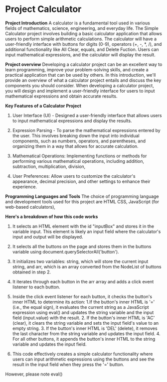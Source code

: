 # Project Calculator

**Project Introduction**
A calculator is a fundamental tool used in various fields of mathematics, science, engineering, and everyday life. The Simple Calculator project involves building a basic calculator application that allows users to perform simple arithmetic calculations. The calculator will have a user-friendly interface with buttons for digits (0-9), operators (+, -, *, /), and additional functionality like All Clear, equals, and Delete Fuction. Users can input mathematical expressions, and the calculator will display the result.

**Project overview**
Developing a calculator project can be an excellent way to learn programming, improve your problem-solving skills, and create a practical application that can be used by others. In this introduction, we'll provide an overview of what a calculator project entails and discuss the key components you should consider. When developing a calculator project, you will design and implement a user-friendly interface for users to input mathematical expressions and obtain accurate results.

**Key Features of a Calculator Project**
1. User Interface (UI) - Designed a user-friendly interface that allows users to input mathematical expressions and display the results.

2. Expression Parsing - To parse the mathematical expressions entered by the user. This involves breaking down the input into individual components, such as numbers, operators, and parentheses, and organizing them in a way that allows for accurate calculation.

3. Mathematical Operations: Implementing functions or methods for performing various mathematical operations, including addition, subtraction, multiplication, division,

4. User Preferences: Allow users to customize the calculator's appearance, decimal precision, and other settings to enhance their experience.

**Programming Languages and Tools**
The choice of programming language and development tools used for this project are HTML CSS, JavaScript (for web-based calculators),

**Here's a breakdown of how this code works**
1. It selects an HTML element with the id "inputBox" and stores it in the variable input. This element is likely an input field where the calculator's input and output will be displayed.

2. It selects all the buttons on the page and stores them in the buttons variable using document.querySelectorAll('button').

3. It initializes two variables: string, which will store the current input string, and arr, which is an array converted from the NodeList of buttons obtained in step 2.

4. It iterates through each button in the arr array and adds a click event listener to each button.

5. Inside the click event listener for each button, it checks the button's inner HTML to determine its action:
     1.If the button's inner HTML is '=' (i.e., the equal sign), it evaluates the current string as a JavaScript expression using eval() and updates the string variable and 
       the input field (input.value) with the result.
     2. If the button's inner HTML is 'AC' (clear), it clears the string variable and sets the input field's value to an empty string.
     3. If the button's inner HTML is 'DEL' (delete), it removes the last character from the string variable and updates the input field.
     4. For all other buttons, it appends the button's inner HTML to the string variable and updates the input field.

6. This code effectively creates a simple calculator functionality where users can input arithmetic expressions using the buttons and see the result in the input field when they press the '=' button.

However, please note eval()
